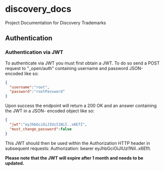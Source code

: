 # discovery_docs
Project Documentation for Discovery Trademarks

## Authentication

### Authentication via JWT
To authenticate via JWT you must first obtain a JWT. To do so send a POST request to "_open/auth"
containing username and password JSON-encoded like so:
```json
{
  "username":"root",
  "password":"rootPassword"
}
```
Upon success the endpoint will return a 200 OK and an answer containing the JWT in a JSON- encoded object like so:
```json
{
  "jwt":"eyJhbGciOiJIUzI1NiI..x6EfI",
  "must_change_password":false
}
```
This JWT should then be used within the Authorization HTTP header in subsequent requests:
Authorization: bearer eyJhbGciOiJIUzI1NiI..x6EfI\

**__Please note that the JWT will expire after 1 month and needs to be updated.__**
